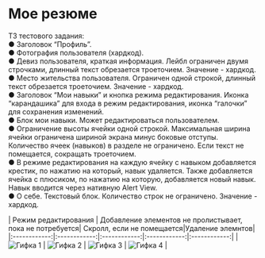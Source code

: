 # Мое резюме  

ТЗ тестового задания:     
● Заголовок “Профиль”.    
● Фотография пользователя (хардкод).    
● Девиз пользователя, краткая информация. Лейбл ограничен двумя строчками, длинный текст обрезается троеточием. Значение - хардкод.  
● Место жительства пользователя. Ограничен одной строкой, длинный текст обрезается троеточием. Значение - хардкод.  
● Заголовок “Мои навыки” и кнопка режима редактирования. Иконка “карандашика” для входа в режим редактирования, иконка “галочки” для сохранения изменений.   
● Блок мои навыки. Может редактироваться пользователем.  
● Ограничение высоты ячейки одной строкой. Максимальная ширина ячейки ограничена шириной экрана минус боковые отступы. Количество ячеек (навыков) в разделе не ограничено. Если текст не помещается, сокращать троеточием.   
● В режиме редактирования на каждую ячейку с навыком добавляется крестик, по нажатию на который, навык удаляется. Также добавляется ячейка с плюсиком, по нажатию на которую, добавляется новый навык. Навык вводится через нативную Alert View.    
● О себе. Текстовый блок. Количество строк не ограничено. Значение - хардкод.  

| Режим редактирования | Добавление элементов не пролистывает, пока не потребуется| Скролл, если не помещается|Удаление элемнтов|
|:------------:|:------------:|:------------:|:------------:|:------------:|
| ![Гифка 1](https://user-images.githubusercontent.com/108129792/259515224-91a36008-f6d2-4726-979e-aef22084f9f8.gif) | ![Гифка 2](https://user-images.githubusercontent.com/108129792/259515236-c996e734-d500-472f-9053-7d763b4daabf.gif) | ![Гифка 3](https://user-images.githubusercontent.com/108129792/259515241-2308e65b-8839-4acd-830a-4b1d4f76c7e4.gif) | ![Гифка 4](https://user-images.githubusercontent.com/108129792/259515245-8e450cd9-a34c-49d1-9702-4e609fa2baaf.gif) | 
